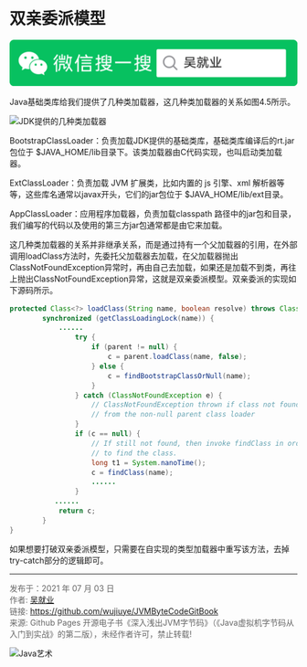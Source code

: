 # 双亲委派模型

![Java艺术](../qrcode/javaskill_qrcode_01.png)

Java基础类库给我们提供了几种类加载器，这几种类加载器的关系如图4.5所示。

![JDK提供的几种类加载器](images/chapter04-03-01.jpg) 

BootstrapClassLoader：负责加载JDK提供的基础类库，基础类库编译后的rt.jar包位于 $JAVA_HOME/lib目录下。该类加载器由C代码实现，也叫启动类加载器。

ExtClassLoader：负责加载 JVM 扩展类，比如内置的 js 引擎、xml 解析器等等，这些库名通常以javax开头，它们的jar包位于 $JAVA_HOME/lib/ext目录。

 AppClassLoader：应用程序加载器，负责加载classpath 路径中的jar包和目录，我们编写的代码以及使用的第三方jar包通常都是由它来加载。

这几种类加载器的关系并非继承关系，而是通过持有一个父加载器的引用，在外部调用loadClass方法时，先委托父加载器去加载，在父加载器抛出ClassNotFoundException异常时，再由自己去加载，如果还是加载不到类，再往上抛出ClassNotFoundException异常，这就是双亲委派模型。双亲委派的实现如下源码所示。

```java
protected Class<?> loadClass(String name, boolean resolve) throws ClassNotFoundException{
        synchronized (getClassLoadingLock(name)) {
            ......
                try {
                    if (parent != null) {
                        c = parent.loadClass(name, false);
                    } else {
                        c = findBootstrapClassOrNull(name);
                    }
                } catch (ClassNotFoundException e) {
                    // ClassNotFoundException thrown if class not found
                    // from the non-null parent class loader
                }
                if (c == null) {
                    // If still not found, then invoke findClass in order
                    // to find the class.
                    long t1 = System.nanoTime();
                    c = findClass(name);
                    ......
                }
           ......
            return c;
        }
}
```

如果想要打破双亲委派模型，只需要在自实现的类型加载器中重写该方法，去掉try-catch部分的逻辑即可。

---

<font color= #666666>发布于：2021 年 07 月 03 日</font><br><font color= #666666>作者: [吴就业](https://www.wujiuye.com/)</font><br><font color= #666666>链接: https://github.com/wujiuye/JVMByteCodeGitBook</font><br><font color= #666666>来源: Github Pages 开源电子书《深入浅出JVM字节码》（《Java虚拟机字节码从入门到实战》的第二版），未经作者许可，禁止转载!</font><br>

![Java艺术](../qrcode/javaskill_qrcode_02.png)